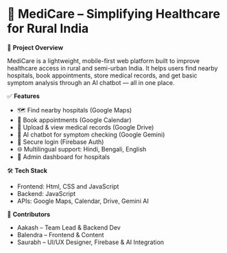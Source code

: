 # 🏥 **MediCare – Simplifying Healthcare for Rural India**
📌 **Project Overview**

MediCare is a lightweight, mobile-first web platform built to improve healthcare access in rural and semi-urban India. It helps users find nearby hospitals, book appointments, store medical records, and get basic symptom analysis through an AI chatbot — all in one place.

✅ **Features**

- 🗺️ Find nearby hospitals (Google Maps)
- 📅 Book appointments (Google Calendar)
- 📁 Upload & view medical records (Google Drive)
- 🤖 AI chatbot for symptom checking (Google Gemini)
- 🔐 Secure login (Firebase Auth)
- 🌐 Multilingual support: Hindi, Bengali, English
- 🏥 Admin dashboard for hospitals

🛠 **Tech Stack**

- Frontend: Html, CSS and JavaScript
- Backend: JavaScript
- APIs: Google Maps, Calendar, Drive, Gemini AI

👥 **Contributors**

- Aakash – Team Lead & Backend Dev  
- Balendra – Frontend & Content  
- Saurabh – UI/UX Designer, Firebase & AI Integration  
